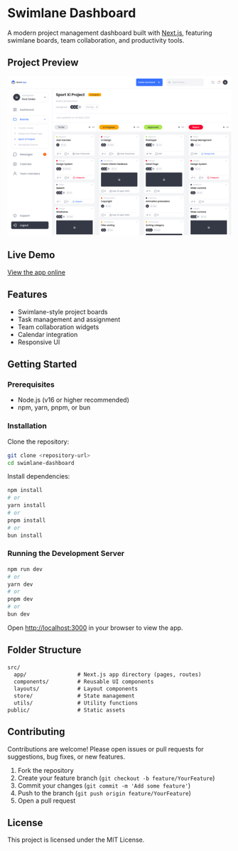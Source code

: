 # Swimlane Dashboard

A modern project management dashboard built with [Next.js](https://nextjs.org), featuring swimlane boards, team collaboration, and productivity tools.

## Project Preview

![Swimlane Dashboard Preview](public/images/project.png)

## Live Demo

[View the app online](https://swimlane-dashboard-dn679re4q-manulaks-projects.vercel.app/)

## Features

-    Swimlane-style project boards
-    Task management and assignment
-    Team collaboration widgets
-    Calendar integration
-    Responsive UI

## Getting Started

### Prerequisites

-    Node.js (v16 or higher recommended)
-    npm, yarn, pnpm, or bun

### Installation

Clone the repository:

```bash
git clone <repository-url>
cd swimlane-dashboard
```

Install dependencies:

```bash
npm install
# or
yarn install
# or
pnpm install
# or
bun install
```

### Running the Development Server

```bash
npm run dev
# or
yarn dev
# or
pnpm dev
# or
bun dev
```

Open [http://localhost:3000](http://localhost:3000) in your browser to view the app.

## Folder Structure

```
src/
  app/                # Next.js app directory (pages, routes)
  components/         # Reusable UI components
  layouts/            # Layout components
  store/              # State management
  utils/              # Utility functions
public/               # Static assets
```

## Contributing

Contributions are welcome! Please open issues or pull requests for suggestions, bug fixes, or new features.

1. Fork the repository
2. Create your feature branch (`git checkout -b feature/YourFeature`)
3. Commit your changes (`git commit -m 'Add some feature'`)
4. Push to the branch (`git push origin feature/YourFeature`)
5. Open a pull request

## License

This project is licensed under the MIT License.
